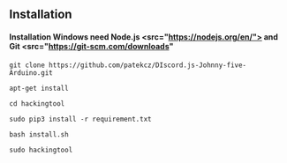 ## Installation

#### Installation Windows need Node.js <src="https://nodejs.org/en/"> and Git <src="https://git-scm.com/downloads"

    git clone https://github.com/patekcz/DIscord.js-Johnny-five-Arduino.git
    
    apt-get install 
    
    cd hackingtool
    
    sudo pip3 install -r requirement.txt
    
    bash install.sh
    
    sudo hackingtool